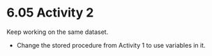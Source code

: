 # 6.05 Activity 2

Keep working on the same dataset.

- Change the stored procedure from Activity 1 to use variables in it.
